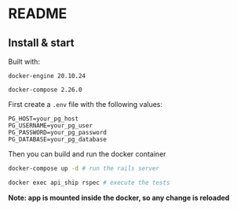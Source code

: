 # README

## Install & start

Built with:

`docker-engine 20.10.24`

`docker-compose 2.26.0`

First create a `.env` file with the following values:

```env
PG_HOST=your_pg_host
PG_USERNAME=your_pg_user
PG_PASSWORD=your_pg_password
PG_DATABASE=your_pg_database
```

Then you can build and run the docker container

```bash
docker-compose up -d # run the rails server

docker exec api_ship rspec # execute the tests
```

**Note: app is mounted inside the docker, so any change is reloaded**